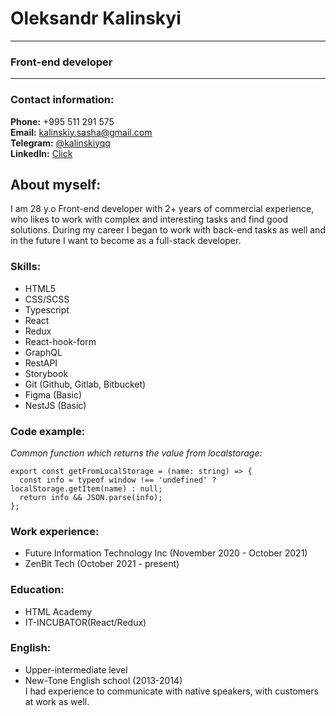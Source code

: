 # Oleksandr Kalinskyi
*********

### Front-end developer
*********

### Contact information:
**Phone:** +995 511 291 575  
**Email:**  kalinskiy.sasha@gmail.com  
**Telegram:**  [@kalinskiyqq](https://t.me/kalinskiyqq)     
**LinkedIn:**  [Click](https://www.linkedin.com/in/aleksandr-kalinskiy-3a43b31bb/)


## About myself:
I am 28 y.o Front-end developer with 2+ years of commercial experience, who likes to work with complex and interesting tasks and find good solutions.
During my career I began to work with back-end tasks as well and in the future I want to become as a full-stack developer.

### Skills:
* HTML5
* CSS/SCSS
* Typescript
* React
* Redux
* React-hook-form
* GraphQL
* RestAPI
* Storybook
* Git (Github, Gitlab, Bitbucket)
* Figma (Basic)
* NestJS (Basic)

### Code example:
*Common function  which returns the value from localstorage:*
```
export const getFromLocalStorage = (name: string) => {
  const info = typeof window !== 'undefined' ? localStorage.getItem(name) : null;
  return info && JSON.parse(info);
};
```
### Work experience:
* Future Information Technology Inc (November 2020 - October 2021)
* ZenBit Tech (October 2021 - present)

### Education:
* HTML Academy
* IT-INCUBATOR(React/Redux)


### English:
* Upper-intermediate level
* New-Tone English school (2013-2014)  
  I had experience to communicate with native speakers, with customers at work as well.



